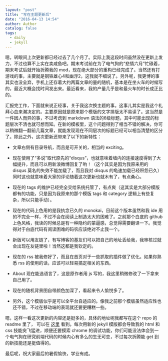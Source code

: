 ```yaml
---
layout: "post"
title: "写在主题更新后"
date: "2016-04-13 14:54"
author: Author
catalog: false
tags:
  - daily
  - jekyll
---
```


嗯，转眼间上次更新都已经过去了几个月了。实际上我这段时间虽然没在更新上发力，不过也算不上实在卖咸鱼吧。期末考试前在为了电气狗的“悲情六月”忙碌着，期末考试后就开始折腾我的 mod，现在绝大部分的重构已经完成了。当然还有打游戏的事，主要就是钢铁雄心4和幽浮2，这我就不细说了。另外呢，我更博的事其实也没全弃，手机上还存着大约两篇文章的量的随机，基本是在坐火车的时候写的，最近大概会找时间发出来。最近看来，我的产量几乎是和最火车的时长成正比的。

汇报完工作，下面就来说正经事，关于我这次换主题的事。这事儿其实是我这个礼拜心血来潮决定的。主要原因就是原来那个模版的文字排版太不易读了。这当然是一件因人而异的事，不过考虑到 markdown 语法的6级标题，其中可能出现的标题层次不清也就可想而知。在新的模板里，这个问题得到了相当不错的解决，你可以稍微翻一翻前几篇文章，就能发现现在不同层次的标题已经可以相当清楚的区分了。除此之外，这次更新还带来了以下的新特性：

- 文章右侧有目录导航，而且是可开关的，相当的 exciting。

- 现在使用了“多说”取代原先的“disqus”，也就意味着墙内的连接速度得到了大幅提升，而且可以用新浪微博回复了哟！（这个其实是因为我原来用的 disqus 莫名的失效不能加载了，而且我对 disqus 的龟速加载已经积怨已久）同时这也就意味着大家的评论随着这次更新也就木有了，有点桑心。

- 现在的 tags 的维护已经完全交给系统托管了，有点爽（这其实是大部分模版都有的功能，只是因为我原来的那个模版 tags 和 category 逻辑上有些复杂，所以只能手动）。

- 现在的代码上色用的是我执念已久的 monokai，目前这个版本虽然和我 ide 用的不完全一样，不过不会在阅读上制造太大的困难了。之前那个白底的 github 上色风格，我读的时候总是有一种隐约的蒙逼感，总觉得需要翻译一下。我觉得对于白底代码有阅读困难的码农应该绝对不止我一个。

- 新版可以用友链了，有写博客的基友们可以把自己的地址丢给我，我审核过就会出现在友链里啦！当然这都是我钦定的。

- 现在的 rss 被我修好了，而且在首页对于一些抓取的插件做了优化。如果你熟悉 rss 的使用的话，应该可以轻易搞定相关的东西。

- About 现在能选语言了，这是原作者用 js 写的，我这里稍微修改了一下拿来自己用了。

- 现在的随机背景图自带颜色加深了，看起来令人愉悦多了。

- 另外，这个模版似乎是可以全平台自适应的。像我之前那个模版虽然适应性也还不错，不过在移动端的表现就还要更糟糕一些。

嗯，这样一看这次更新的内容还是挺多的，具体的地址呢我都写在这个 repo 的 readme 里了， 可以在 [这里][1] 看到。每次用新的 jekyll 模版都会导致我的 html 和 css 技能突飞猛进，顺便还要摸索 chrome 的调试功能，你们可能没法体会到一个电气狗在研究前端代码的时候内心有多么的生无可恋，不过每次折腾能 get 到的新技能还是挺值得的。

最后呢，祝大家最后的暑假愉快，学业有成。

[1]: https://github.com/Towdium/towdium.github.io

